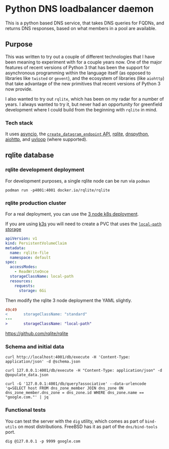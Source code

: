 # Python DNS loadbalancer daemon

This is a python based DNS service, that takes DNS queries for
FQDNs, and returns DNS responses, based on what members in a
pool are available.

## Purpose

This was written to try out a couple of different technologies that
I have been meaning to experiment with for a couple years now. One
of the major features of recent versions of Python 3 that has been
the support for asynchronous programming within the language itself (as opposed to libraries like `twisted` or `gevent`), and the ecosystem of
libraries (like `aiohttp`) that take advantage of the new primitives that 
recent versions of Python 3 now provide.

I also wanted to try out `rqlite`, which has been on my radar for a
number of years. I always wanted to try it, but never had an opportunity
for greenfield development where I could build from the beginning with
`rqlite` in mind.


### Tech stack

It uses [asyncio][asyncio], the [`create_datagram_endpoint` API][datagram],
[rqlite][rqlite], [dnspython][dnspython], [aiohttp][aiohttp], and [uvloop][uvloop] (where supported).


## rqlite database

### rqlite development deployment
For development purposes, a single rqlite node can be run via `podman`

```shell
podman run -p4001:4001 docker.io/rqlite/rqlite
```

### rqlite production cluster

For a real deployment, you can use the [3 node k8s deployment][rquite-3-node].

If you are using [k3s](https://k3s.io) you will need to create a
PVC that uses the [`local-path` storage][local-path]

```yaml
apiVersion: v1
kind: PersistentVolumeClaim
metadata:
  name: rqlite-file
  namespace: default
spec:
  accessModes:
    - ReadWriteOnce
  storageClassName: local-path
  resources:
    requests:
      storage: 6Gi
```

Then modify the rqlite 3 node deployment the YAML slightly.

```patch
49c49
<       storageClassName: "standard"
---
>       storageClassName: "local-path"
```

https://github.com/rqlite/rqlite
### Schema and initial data

```shell
curl http://localhost:4001/db/execute -H 'Content-Type: application/json' -d @schema.json
```

```shell
curl 127.0.0.1:4001/db/execute -H "Content-Type: application/json" -d @populate_data.json
```

```shell
curl -G '127.0.0.1:4001/db/query?associative' --data-urlencode 'q=SELECT host FROM dns_zone_member JOIN dns_zone ON dns_zone_member.dns_zone = dns_zone.id WHERE dns_zone.name == "google.com."' | jq
```


### Functional tests

You can test the server with the `dig` utility, which comes as part of `bind-utils`
on most distributions. FreeBSD has it as part of the `dns/bind-tools` port.

```shell
dig @127.0.0.1 -p 9999 google.com
```


[asyncio]: https://docs.python.org/3.9/library/asyncio.html
[local-path]: https://docs.k3s.io/storage#setting-up-the-local-storage-provider
[rquite-3-node]: https://github.com/rqlite/kubernetes-configuration/blob/master/statefulset-3-node.yaml
[datagram]: https://docs.python.org/3.9/library/asyncio-protocol.html#udp-echo-server
[rqlite]: https://github.com/rqlite/rqlite
[dnspython]: https://dnspython.readthedocs.io/
[uvloop]: https://uvloop.readthedocs.io/dev/index.html
[aiohttp]: https://docs.aiohttp.org/en/stable/index.html
